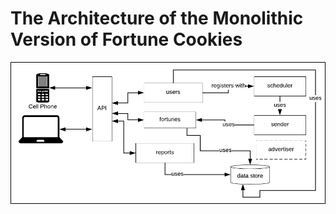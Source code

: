 # The Architecture of the Monolithic Version of Fortune Cookies

![architecture](./images/monolithic-architecture.png)